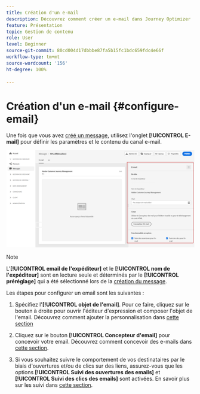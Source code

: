 ```yaml
---
title: Création d'un e-mail
description: Découvrez comment créer un e-mail dans Journey Optimizer
feature: Présentation
topic: Gestion de contenu
role: User
level: Beginner
source-git-commit: 80cd004d17dbbbe87fa5b15fc1bdc659fdc4e66f
workflow-type: tm+mt
source-wordcount: '156'
ht-degree: 100%

---
```


# Création d&#39;un e-mail {#configure-email}

Une fois que vous avez [créé un message](create-message.md), utilisez l&#39;onglet **[!UICONTROL E-mail]** pour définir les paramètres et le contenu du canal e-mail.

![](assets/emails-configuration.png)

>[!NOTE]
>
>L&#39;**[!UICONTROL email de l&#39;expéditeur]** et le **[!UICONTROL nom de l&#39;expéditeur]** sont en lecture seule et déterminés par le **[!UICONTROL préréglage]** qui a été sélectionné lors de la [création du message](create-message.md).

Les étapes pour configurer un email sont les suivantes :

1. Spécifiez l&#39;**[!UICONTROL objet de l&#39;email]**. Pour ce faire, cliquez sur le bouton à droite pour ouvrir l&#39;éditeur d&#39;expression et composer l&#39;objet de l&#39;email. Découvrez comment ajouter la personnalisation dans [cette section](personalization/personalize.md)

1. Cliquez sur le bouton **[!UICONTROL Concepteur d&#39;email]** pour concevoir votre email. Découvrez comment concevoir des e-mails dans [cette section](design-emails.md).

1. Si vous souhaitez suivre le comportement de vos destinataires par le biais d&#39;ouvertures et/ou de clics sur des liens, assurez-vous que les options **[!UICONTROL Suivi des ouvertures des emails]** et **[!UICONTROL Suivi des clics des emails]** sont activées. En savoir plus sur les suivi dans [cette section](message-tracking.md).
